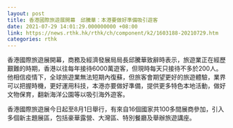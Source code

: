 ```yaml
---
layout: post
title: 香港國際旅遊展開幕　邱騰華：本港要做好準備吸引遊客
date: 2021-07-29 14:01:29.000000000 +08:00
link: https://news.rthk.hk/rthk/ch/component/k2/1603188-20210729.htm
categories: rthk
---
```


香港國際旅遊展開幕，商務及經濟發展局局長邱騰華致辭時表示，旅遊業正在經歷艱難的時期，香港以往每年接待6000萬遊客，但現時每天只接待不多於200人。他相信疫情下，全球旅遊業無法短期內復蘇，但旅客會期望更好的旅遊體驗，業界可以把握時機，更好運用科技，本港亦要做好準備，提供更多特色本地活動，做好文物保育，翻新海洋公園等以吸引海外遊客。

香港國際旅遊展今日起至8月1日舉行，有來自16個國家共100多間展商參加，引入多個新主題展區，包括豪華露營、大灣區、特別餐廳及舉辦旅遊講座。
